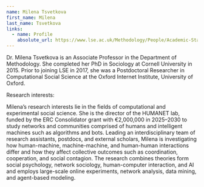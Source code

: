 ```yaml
---
name: Milena Tsvetkova
first_name: Milena
last_name: Tsvetkova
links:
  - name: Profile
    absolute_url: https://www.lse.ac.uk/Methodology/People/Academic-Staff/Milena-Tsvetkova/Milena-Tsvetkova
---
```


Dr. Milena Tsvetkova is an Associate Professor in the Department of Methodology. She completed her PhD in Sociology at Cornell University in 2015. Prior to joining LSE in 2017, she was a Postdoctoral Researcher in Computational Social Science at the Oxford Internet Institute, University of Oxford.

Research interests:

Milena’s research interests lie in the fields of computational and experimental social science. She is the director of the HUMANET lab, funded by the ERC Consolidator grant with €2,000,000 in 2025–2030 to study networks and communities comprised of humans and intelligent machines such as algorithms and bots. Leading an interdisciplinary team of research assistants, postdocs, and external scholars, Milena is investigating how human-machine, machine-machine, and human-human interactions differ and how they affect collective outcomes such as coordination, cooperation, and social contagion. The research combines theories form social psychology, network sociology, human-computer interaction, and AI and employs large-scale online experiments, network analysis, data mining, and agent-based modeling.
